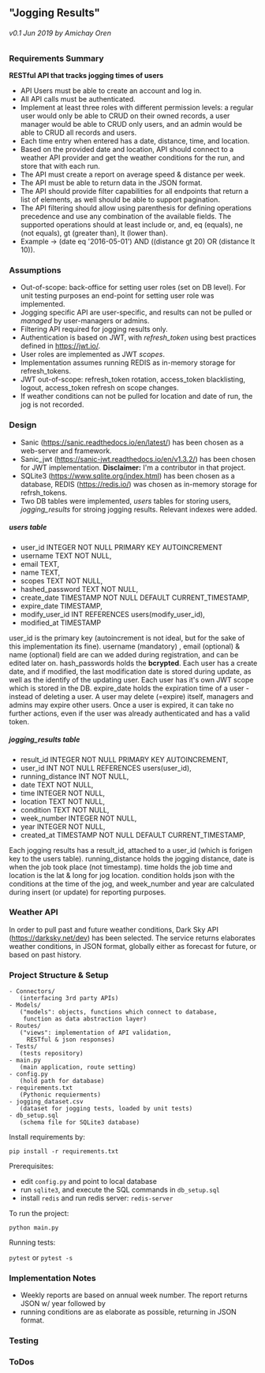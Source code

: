 ## "Jogging Results"
###### v0.1 Jun 2019 by Amichay Oren

### Requirements Summary

**RESTful API that tracks jogging times of users**

* API Users must be able to create an account and log in.
* All API calls must be authenticated.
* Implement at least three roles with different permission levels: a regular user would only be able to CRUD on their owned records, a user manager would be able to CRUD only users, and an admin would be able to CRUD all records and users.
* Each time entry when entered has a date, distance, time, and location.
* Based on the provided date and location, API should connect to a weather API provider and get the weather conditions for the run, and store that with each run.
* The API must create a report on average speed & distance per week.
* The API must be able to return data in the JSON format.
* The API should provide filter capabilities for all endpoints that return a list of elements, as well should be able to support pagination.
* The API filtering should allow using parenthesis for defining operations precedence and use any combination of the available fields. The supported operations should at least include or, and, eq (equals), ne (not equals), gt (greater than), lt (lower than).
* Example -> (date eq '2016-05-01') AND ((distance gt 20) OR (distance lt 10)).

### Assumptions
 * Out-of-scope: back-office for setting user roles (set on DB level). For unit testing purposes an end-point for setting user role was implemented.
 * Jogging specific API are user-specific, and results can not be pulled or *managed* by user-managers or admins.
 * Filtering API required for jogging results only. 
 * Authentication is based on JWT, with _refresh_token_ using best practices defined in https://jwt.io/.
 * User roles are implemented as JWT _scopes_.
 * Implementation assumes running REDIS as in-memory storage for refresh_tokens.
 * JWT out-of-scope: refresh_token rotation, access_token blacklisting, logout, access_token refresh on scope changes.
 * If weather conditions can not be pulled for location and date of run, the jog is not recorded. 
 
### Design

* Sanic (https://sanic.readthedocs.io/en/latest/) has been chosen as a web-server and framework.
* Sanic_jwt (https://sanic-jwt.readthedocs.io/en/v1.3.2/) has been chosen for JWT implementation. **Disclaimer:** I'm a contributor in that project.
* SQLite3 (https://www.sqlite.org/index.html) has been chosen as a database, REDIS (https://redis.io/) was chosen as in-memory storage for refrsh_tokens.
* Two DB tables were implemented, _users_ tables for storing users, _jogging_results_ for stroing jogging results. Relevant indexes were added.

##### users table

  - user_id INTEGER NOT NULL PRIMARY KEY AUTOINCREMENT 
  - username TEXT NOT NULL,
  - email TEXT,
  - name TEXT,
  - scopes TEXT NOT NULL,
  - hashed_password TEXT NOT NULL,
  - create_date TIMESTAMP NOT NULL DEFAULT CURRENT_TIMESTAMP,
  - expire_date TIMESTAMP,
  - modify_user_id INT REFERENCES users(modify_user_id),
  - modified_at TIMESTAMP
  
 user_id is the primary key (autoincrement is not ideal, but for the sake of this implementation its fine). 
  username (mandatory) , email (optional) & name (optional) field are can we added during registration, and can be edited later on. 
  hash_passwords holds the **bcrypted**. Each user has a create date, and if modified, the last modification date is stored during update, as well as the identify of the updating user.
  Each user has it's own JWT scope which is stored in the DB. expire_date holds the expiration time of a user - instead of deleting a user. 
  A user may delete (=expire) itself, managers and admins may expire other users. 
  Once a user is expired, it can take no further actions, even if the user was already authenticated and has a valid token.
  
 ##### jogging_results table
 
  - result_id INTEGER NOT NULL PRIMARY KEY AUTOINCREMENT,
  - user_id INT NOT NULL REFERENCES users(user_id),
  - running_distance INT NOT NULL,
  - date TEXT NOT NULL,
  - time INTEGER NOT NULL,
  - location TEXT NOT NULL,
  - condition TEXT NOT NULL,
  - week_number INTEGER NOT NULL,
  - year INTEGER NOT NULL,
  - created_at TIMESTAMP NOT NULL DEFAULT CURRENT_TIMESTAMP,

Each jogging results has a result_id, attached to a user_id (which is forigen key to the users table).
running_distance holds the jogging distance, date is when the job took place (not timestamp).
time holds the job time and location is the lat & long for jog location. 
condition holds json with the conditions at the time of the jog, 
and week_number and year are calculated during insert (or update) for reporting purposes.

### Weather API

In order to pull past and future weather conditions, Dark Sky API (https://darksky.net/dev) has been selected. 
The service returns elaborates weather conditions, in JSON format, globally either as forecast for future, or based on past history.

### Project Structure & Setup


```
- Connectors/ 
   (interfacing 3rd party APIs)
- Models/ 
   ("models": objects, functions which connect to database, 
    function as data abstraction layer)
- Routes/
   ("views": implementation of API validation, 
     RESTful & json responses)
- Tests/
   (tests repository)
- main.py
   (main application, route setting)
- config.py
   (hold path for database)
- requirements.txt
   (Pythonic requierments)
- jogging_dataset.csv
   (dataset for jogging tests, loaded by unit tests)
- db_setup.sql 
   (schema file for SQLite3 database)
```

Install requirements by:
 
`pip install -r requirements.txt`

Prerequisites:
* edit `config.py` and point to local database
* run `sqlite3`, and execute the SQL commands in `db_setup.sql`
* install `redis` and run redis server: `redis-server`

To run the project:

`python main.py`

Running tests:

`pytest` or `pytest -s`


### Implementation Notes
 
 * Weekly reports are based on annual week number. The report returns JSON w/ year followed by 
 * running conditions are as elaborate as possible, returning in JSON format. 

### Testing

### ToDos
